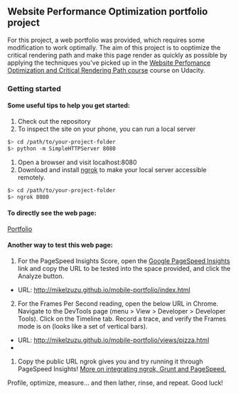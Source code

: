 ## Website Performance Optimization portfolio project

For this project, a web portfolio was provided, which requires some modification to work optimally. The aim of this project is to ooptimize the critical rendering path and make this page render as quickly as possible by applying the techniques you've picked up in the [Website Perfomance Optimization and Critical Rendering Path course](https://www.udacity.com/course/ud884 "Udacity Course UD884" ) course on Udacity.

### Getting started

#### Some useful tips to help you get started:

1. Check out the repository
1. To inspect the site on your phone, you can run a local server

  ```bash
  $> cd /path/to/your-project-folder
  $> python -m SimpleHTTPServer 8080
  ```

1. Open a browser and visit localhost:8080
1. Download and install [ngrok](https://ngrok.com/) to make your local server accessible remotely.

  ``` bash
  $> cd /path/to/your-project-folder
  $> ngrok 8080
  ```
#### To directly see the web page:
[Portfolio](http://mikelzuzu.github.io/mobile-portfolio/index.html)

#### Another way to test this web page:

1. For the PageSpeed Insights Score, open the [Google PageSpeed Insights](https://developers.google.com/speed/pagespeed/insights/) link and copy the URL to be tested into the space provided, and click the Analyze button.
  * URL: http://mikelzuzu.github.io/mobile-portfolio/index.html
2. For the Frames Per Second reading, open the below URL in Chrome. Navigate to the DevTools page (menu > View > Developer > Developer Tools). Click on the Timeline tab. Record a trace, and verify the Frames mode is on (looks like a set of vertical bars).
  * URL: http://mikelzuzu.github.io/mobile-portfolio/views/pizza.html
  * 
  

1. Copy the public URL ngrok gives you and try running it through PageSpeed Insights! [More on integrating ngrok, Grunt and PageSpeed.](http://www.jamescryer.com/2014/06/12/grunt-pagespeed-and-ngrok-locally-testing/)

Profile, optimize, measure... and then lather, rinse, and repeat. Good luck!

